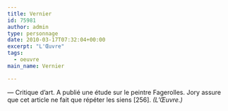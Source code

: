 ```yaml
---
title: Vernier
id: 75981
author: admin
type: personnage
date: 2010-03-17T07:32:04+00:00
excerpt: "L'Œuvre"
tags:
  - oeuvre
main_name: Vernier

---
```

— Critique d&rsquo;art. A publié une étude sur le peintre Fagerolles. Jory assure que cet article ne fait que répéter les siens [256]. _(L&rsquo;Œuvre.)_
